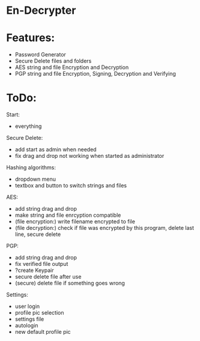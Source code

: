 # En-Decrypter


# **Features:**

- Password Generator
- Secure Delete files and folders
- AES string and file Encryption and Decryption
- PGP string and file Encryption, Signing, Decryption and Verifying


# **ToDo:**

Start:
- everything

Secure Delete:
- add start as admin when needed
- fix drag and drop not working when started as administrator

Hashing algorithms:
- dropdown menu
- textbox and button to switch strings and files

AES:
- add string drag and drop
- make string and file enrcyption compatible
- (file encryption:) write filename encrypted to file
- (file decryption:) check if file was encrypted by this program, delete last line, secure delete

PGP:
- add string drag and drop
- fix verified file output
- ?create Keypair
- secure delete file after use
- (secure) delete file if something goes wrong

Settings:
- user login
- profile pic selection
- settings file
- autologin
- new default profile pic
